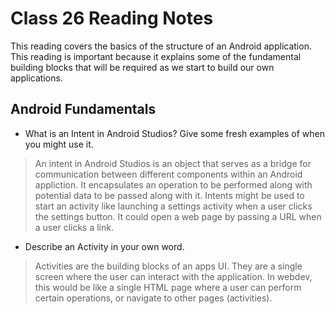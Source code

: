 # Class 26 Reading Notes

This reading covers the basics of the structure of an Android application.  This reading is important because it explains some of the fundamental building blocks that will be required as we start to build our own applications.

## Android Fundamentals

- What is an Intent in Android Studios? Give some fresh examples of when you might use it.

> An intent in Android Studios is an object that serves as a bridge for communication between different components within an Android appliction.  It encapsulates an operation to be performed along with potential data to be passed along with it.  Intents might be used to start an activity like launching a settings activity when a user clicks the settings button.  It could open a web page by passing a URL when a user clicks a link.

- Describe an Activity in your own word.

> Activities are the building blocks of an apps UI.  They are a single screen where the user can interact with the application. In webdev, this would be like a single HTML page where a user can perform certain operations, or navigate to other pages (activities).
